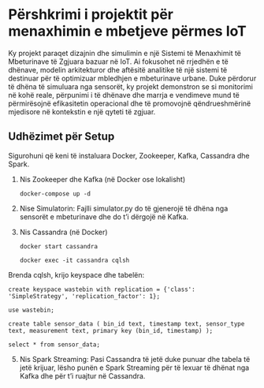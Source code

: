 # Përshkrimi i projektit për menaxhimin e mbetjeve përmes IoT

Ky projekt paraqet dizajnin dhe simulimin e një Sistemi të Menaxhimit të Mbeturinave të Zgjuara bazuar në IoT. Ai fokusohet në rrjedhën e të dhënave, modelin arkitekturor dhe aftësitë analitike të një sistemi të destinuar për të optimizuar mbledhjen e mbeturinave urbane. Duke përdorur të dhëna të simuluara nga sensorët, ky projekt demonstron se si monitorimi në kohë reale, përpunimi i të dhënave dhe marrja e vendimeve mund të përmirësojnë efikasitetin operacional dhe të promovojnë qëndrueshmërinë mjedisore në kontekstin e një qyteti të zgjuar.

## Udhëzimet për Setup

Sigurohuni që keni të instaluara Docker, Zookeeper, Kafka, Cassandra dhe Spark.

1. Nis Zookeeper dhe Kafka (në Docker ose lokalisht)

    `docker-compose up -d`

2. Nise Simulatorin: Fajlli simulator.py do të gjenerojë të dhëna nga sensorët e mbeturinave dhe do t’i dërgojë në Kafka.

3. Nis Cassandra (në Docker)

    `docker start cassandra`

    `docker exec -it cassandra cqlsh`

Brenda cqlsh, krijo keyspace dhe tabelën:

`create keyspace wastebin with replication = {'class': 'SimpleStrategy', 'replication_factor': 1};`

`use wastebin;`

`create table sensor_data (
    bin_id text,
    timestamp text,
    sensor_type text,
    measurement text,
    primary key (bin_id, timestamp)
);`

`select * from sensor_data;`

5. Nis Spark Streaming: Pasi Cassandra të jetë duke punuar dhe tabela të jetë krijuar, lësho punën e Spark Streaming për të lexuar të dhënat nga Kafka dhe për t’i ruajtur në Cassandra.
